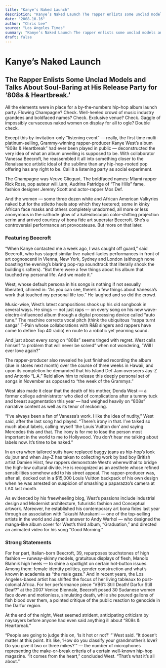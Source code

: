 ```yaml
---
title: "Kanye’s Naked Launch"
description: "Kanye’s Naked Launch The rapper enlists some unclad models and talks about soul-baring at his release party for ‘808s & Heartbreak’ All the elements were in place for a by-the-numbers hip-hop album la..."
date: "2008-10-16"
author: "Chris Lee"
source: "Los Angeles Times"
summary: "Kanye’s Naked Launch The rapper enlists some unclad models and talks about soul-baring at his release party for ‘808s & Heartbreak’ All the elements were in place for a by-the-numbers hip-hop album launch party. Flowing Champagne? Check. Well-heeled crowd of music industry grandees and boldfaced names? Double check. And the women — some three dozen white and African American Valkyries naked but for the stile"
draft: false
---
```


# Kanye’s Naked Launch

## The Rapper Enlists Some Unclad Models and Talks About Soul-Baring at His Release Party for ‘808s & Heartbreak.’

All the elements were in place for a by-the-numbers hip-hop album launch party. Flowing Champagne? Check. Well-heeled crowd of music industry grandees and boldfaced names? Check. Exclusive venue? Check. Gaggle of impossibly curvaceous naked women on display for all to ogle? Double check.

Except this by-invitation-only “listening event” — really, the first time multi-platinum-selling, Grammy-winning rapper-producer Kanye West’s album “808s & Heartbreak” had ever been played in public — deconstructed the very idea of what an album unveiling is supposed to be. With collaborator Vanessa Beecroft, he reassembled it all into something closer to the Renaissance artistic ideal of the sublime than any hip-hop-rooted pop offering has any right to be. Call it a listening party as social experiment.

The Champagne was Veuve Clicquot. The boldfaced names: Miami rapper Rick Ross, pop auteur will.i.am, Audrina Patridge of “The Hills” fame, fashion designer Jeremy Scott and actor-rapper Mos Def.

And the women — some three dozen white and African American Valkyries naked but for the stiletto heels atop which they teetered; some in kinky African face masks and others completely unadorned, all more or less anonymous in the cathode glow of a kaleidoscopic color-shifting projection scrim and arrived courtesy of bona fide art superstar Beecroft. She’s a controversial performance art provocateuse. But more on that later.

### Featuring Beecroft

“When Kanye contacted me a week ago, I was caught off guard,” said Beecroft, who has staged similar live-naked-ladies performances in front of art cognoscenti in Vienna, New York, Sydney and London (although none boasting the evening’s blaring pop-rap soundtrack that literally shook the building’s rafters). “But there were a few things about his album that touched my personal life. And we made it.”

West, whose default persona in his songs is nothing if not sexually liberated, chimed in: “As you can see, there’s a few things about Vanessa’s work that touched my personal life too.” He laughed and so did the crowd.

Music-wise, West’s latest compositions shook up his old songbook in several ways. He sings — not just raps — on every song on his new wave-electro-influenced album through a digital processing device called “auto tune.” The machine corrects vocal pitch (think the ubiquitous “rappa turnt sanga” T-Pain whose collaborations with R&B singers and rappers have come to define Top 40 radio) en route to a robotic yet yearning sound.

And just about every song on “808s” seems tinged with regret. West calls himself “a problem that will never be solved” when not wondering, “Will I ever love again?”

The rapper-producer also revealed he just finished recording the album (due in stores next month) over the course of three weeks in Hawaii, and upon its completion he demanded that his Island Def Jam overseers Jay-Z and Antonio “L.A.” Reid allow him to release this deeply personal set of songs in November as opposed to “the week of the Grammys.”

West also made it clear that the death of his mother, Donda West — a former college administrator who died of complications after a tummy tuck and breast augmentation this year — had weighed heavily on “808s” narrative content as well as its tenor of reckoning.

“I’ve always been a fan of Vanessa’s work. I like the idea of nudity,” West said, after the last song had played. “There’s irony in that. I’ve talked so much about labels, calling myself ‘the Louis Vuitton don’ and saying Mercedes this and that. The irony is for me to lose the person most important in the world to me to Hollywood. You don’t hear me talking about labels now. It’s time to be naked.”

In an era when tailored suits have replaced baggy jeans as hip-hop’s look du jour and when Jay-Z has taken to collecting work by bad boy British artist Damien Hirst, few rappers demonstrate West’s wherewithal to bridge the high-low cultural divide. He is recognized as an aesthete whose refined sensibilities somehow add to his street appeal. The rapper-producer was, after all, decked out in a $15,000 Louis Vuitton backpack of his own design when he was arrested on suspicion of smashing a paparazzo’s camera at LAX last month.

As evidenced by his freewheeling blog, West’s passions include industrial design and Modernist architecture, futuristic fashion and Conceptual artwork. Moreover, he established his contemporary art bona fides last year through an association with Takashi Murakami — one of the top-selling artists in the world and Japan’s answer to Andy Warhol — who designed the manga-like album cover for West’s third album, “Graduation,” and directed an animated video for his song “Good Morning.”

### Strong Statements

For her part, Italian-born Beecroft, 39, repurposes touchstones of high fashion — runway-skinny models, gratuitous displays of flesh, Manolo Blahnik high heels — to shine a spotlight on certain hot-button issues. Among them: female identity politics, gender construction and what’s known in academia as “the male gaze.” And in recent years, the Los Angeles-based artist has shifted the focus of her living tableaux to post-colonial Africa. For her performance piece “VB61: Still Death! Darfur Still Deaf?” at the 2007 Venice Biennale, Beecroft posed 30 Sudanese women face down and motionless, simulating death, while she poured gallons of fish blood over them, a pointed critique of the public reaction to genocide in the Darfur region.

At the end of the night, West seemed strident, anticipating criticism by naysayers before anyone had even said anything ill about “808s & Heartbreak.”

“People are going to judge this on, ‘Is it hot or not?’ “ West said. “It doesn’t matter at this point. It’s like, ‘How do you classify your grandmother’s love? Do you give it two or three mikes?’” — the number of microphones representing the make-or-break criteria of a certain well-known hip-hop magazine. “It comes from the heart,” concluded West. “That’s what it’s all about.”
